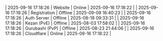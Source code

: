 | 2025-09-16 17:18:26 | Website | Online | 2025-09-16 17:18:22 |
| 2025-09-16 17:18:26 | Registration | Offline | 2025-09-09 16:40:23 |
| 2025-09-16 17:18:26 | Auth Server | Offline | 2025-08-18 09:33:31 |
| 2025-09-16 17:18:26 | Kezan (PvE) | Offline | 2025-08-03 17:58:02 |
| 2025-09-16 17:18:26 | Gurubashi (PvP) | Offline | 2025-08-23 21:44:06 |
| 2025-09-16 17:18:26 | Cloudflare | Online | 2025-09-16 17:18:22 |
